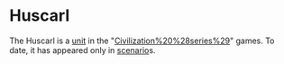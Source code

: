 # Huscarl

The Huscarl is a [unit](unit) in the "[Civilization%20%28series%29](Civilization)" games. To date, it has appeared only in [scenario](scenario)s.